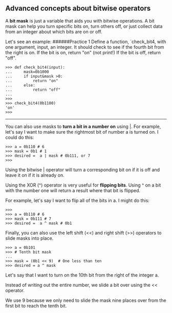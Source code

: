 ## Advanced concepts about bitwise operators

A **bit mask** is just a variable that aids you with bitwise operations. A bit mask can help you turn specific bits on, turn others off, or just collect data from an integer about which bits are on or off.

Let's see an example:
######Practice 1
Define a function, `check_bit4, with one argument, input, an integer.
It should check to see if the fourth bit from the right is on.
If the bit is on, return "on" (not print!)
If the bit is off, return "off".
```
>>> def check_bit4(input):
...     mask=0b1000
...     if input&mask >0:
...         return "on"
...     else:
...         return "off"
...
>>>
>>> check_bit4(0b1100)
'on'
>>>
```
---

You can also use masks to **turn a bit in a number on** using |. For example, let's say I want to make sure the rightmost bit of number a is turned on. I could do this:
```
>>> a = 0b110 # 6
>>> mask = 0b1 # 1
>>> desired =  a | mask # 0b111, or 7
>>>
```
Using the bitwise | operator will turn a corresponding bit on if it is off and leave it on if it is already on.

Using the XOR (^) operator is very useful for **flipping bits**. Using ^ on a bit with the number one will return a result where that bit is flipped.

For example, let's say I want to flip all of the bits in a. I might do this:
```
>>>
>>> a = 0b110 # 6
>>> mask = 0b111 # 7
>>> desired =  a ^ mask # 0b1
```

Finally, you can also use the left shift (<<) and right shift (>>) operators to slide masks into place.
```
>>> a = 0b101
>>> # Tenth bit mask
...
>>> mask = (0b1 << 9)  # One less than ten
>>> desired = a ^ mask
```
Let's say that I want to turn on the 10th bit from the right of the integer a.

Instead of writing out the entire number, we slide a bit over using the << operator.

We use 9 because we only need to slide the mask nine places over from the first bit to reach the tenth bit.
